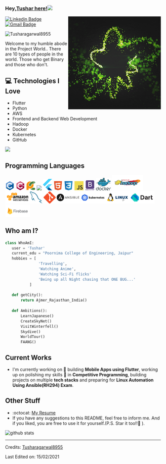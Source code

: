 


### Hey,[Tushar here!](https://tusharedu-awesome.netlify.app/)<img src="https://media.giphy.com/media/hvRJCLFzcasrR4ia7z/giphy.gif" width="25px">


<img src = 'https://github.com/Tusharagarwal8955/Tusharagarwal8955/blob/main/assets/images/giphy.gif' alt = 'Awesome Design' align='right'/>

[![Linkedin Badge](https://img.shields.io/badge/-tushar-blue?style=flat-square&logo=Linkedin&logoColor=white&link=https://www.linkedin.com/in/tusharagarwal233/)](https://www.linkedin.com/in/haany-ali) [![Gmail Badge](https://img.shields.io/badge/-agrawal.edu800@gmail.com-c14438?style=flat-square&logo=Gmail&logoColor=white&link=mailto:agrawal.edu80004@gmail.com)](mailto:asterp04@gmail.com)

<p align="left"> <img src="https://komarev.com/ghpvc/?username=Tusharagarwal8955" alt="Tusharagarwal8955" /> </p>

Welcome to my humble abode in the Project World.. There are 10 types of people in the world. Those who get Binary and those who don't.

## :computer: Technologies I Love
* Flutter
* Python
* AWS
* Frontend and Backend Web Development
* Hadoop
* Docker
* Kubernetes
* GitHub

<img src = "https://github-readme-stats.vercel.app/api/top-langs/?username=Tusharagarwal8955&layout=compact">

## Programming Languages
<img src = 'https://github.com/Tusharagarwal8955/Tusharagarwal8955/blob/main/assets/images/c-original.svg' width='30'/> <img src = 'https://github.com/Tusharagarwal8955/Tusharagarwal8955/blob/main/assets/images/cpp.svg' width='30'/> <img src = 'https://github.com/Tusharagarwal8955/Tusharagarwal8955/blob/main/assets/images/pycharm.svg' width='30'/> <img src = 'hhttps://github.com/Tusharagarwal8955/Tusharagarwal8955/blob/main/assets/images/python2.png' height='30'/> <img src = 'https://github.com/Tusharagarwal8955/Tusharagarwal8955/blob/main/assets/images/flutter-logo.svg' width='30'/> <img src = 'https://github.com/Tusharagarwal8955/Tusharagarwal8955/blob/main/assets/images/html.svg' width='30'/> <img src = 'https://github.com/Tusharagarwal8955/Tusharagarwal8955/blob/main/assets/images/css.svg' width='30'/> <img src = 'https://github.com/Tusharagarwal8955/Tusharagarwal8955/blob/main/assets/images/js.svg' width='30'/> <img src = 'https://github.com/Tusharagarwal8955/Tusharagarwal8955/blob/main/assets/images/bootstrap.svg' width='33'/> <img src = 'https://github.com/Tusharagarwal8955/Tusharagarwal8955/blob/main/assets/images/docker.svg' height='40'/> <img src = 'https://github.com/Tusharagarwal8955/Tusharagarwal8955/blob/main/assets/images/hadoop.svg' height='50'/> <img src = 'https://github.com/Tusharagarwal8955/Tusharagarwal8955/blob/main/assets/images/aws.svg' height='40'/><img src = 'https://github.com/Tusharagarwal8955/Tusharagarwal8955/blob/main/assets/images/sql.svg' height='40'/> <img src = 'https://github.com/Tusharagarwal8955/Tusharagarwal8955/blob/main/assets/images/git.svg' height='40'/><img src = 'https://github.com/Tusharagarwal8955/Tusharagarwal8955/blob/main/assets/images/ansible.svg' height='40'/><img src = 'https://github.com/Tusharagarwal8955/Tusharagarwal8955/blob/main/assets/images/kubernetes.svg' height='40'/><img src = 'https://github.com/Tusharagarwal8955/Tusharagarwal8955/blob/main/assets/images/linux.svg' height='40'/><img src = 'https://github.com/Tusharagarwal8955/Tusharagarwal8955/blob/main/assets/images/dartlang.svg' height='40'/><img src = 'https://github.com/Tusharagarwal8955/Tusharagarwal8955/blob/main/assets/images/firebase.svg' height='40'/>
 
 ## Who am I?
 ```python
 class WhoAmI:
 	user = 'Tushar'
	current_edu = "Poornima College of Engineering, Jaipur"
	hobbies = [
				'Travelling',
				'Watching Anime',
				'Watching Sci-Fi flicks'
				'Being up all Night chasing that ONE BUG...'
			]
	
	def getCity():
		return Ajmer_Rajasthan_India()
	
	def Ambitions():
		LearnJapanese()
		CreateSkyNet()
		VisitWinterfell()
		Skydive()
		WorldTour()
		FAANG()
 ```
 
## Current Works
 * I'm currently working on 🔭 building **Mobile Apps using Flutter**, working up on polishing my skills 🌱 in **Competitive Programming**, building projects on multiple **tech stacks** and preparing for **Linux Automation Using Ansible(RH294) Exam**.
 
## Other Stuff
  - :octocat: [My Resume](https://drive.google.com/file/d/1loibAtq2-TOQaYXxh4Z1mfomYBKdADkg/view?usp=sharing)
  - If you have any suggestions to this README, feel free to inform me. And if you liked, you are free to use it for yourself.(P.S. Star it too!!:grimacing: ).

![github stats](https://github-readme-stats.vercel.app/api?username=Tusharagarwal8955&show_icons=true&hide=[%22issues%22])
 
 -------
Credits: [Tusharagarwal8955](https://github.com/Tusharagarwal8955)

Last Edited on: 15/02/2021
